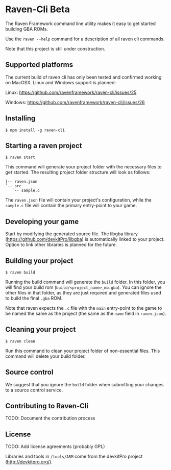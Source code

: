 # Raven-Cli Beta
The Raven Framework command line utility makes it easy to get started building GBA ROMs.

Use the `raven --help` command for a description of all raven cli commands.

Note that this project is still under construction.

## Supported platforms
The current build of raven cli has only been tested and confirmed working on MacOSX. Linux and Windows support is planned:

Linux: https://github.com/ravenframework/raven-cli/issues/25

Windows: https://github.com/ravenframework/raven-cli/issues/26

## Installing
```
$ npm install -g raven-cli
```

## Starting a raven project
```
$ raven start
```
This command will generate your project folder with the necessary files to get started. The resulting project folder structure will look as follows:
```
|-- raven.json
`-- src
   `-- sample.c
```
The `raven.json` file will contain your project's configuration, while the `sample.c` file will contain the primary entry-point to your game.

## Developing your game
Start by modifying the generated source file. The libgba library (https://github.com/devkitPro/libgba) is automatically linked to your project. Option to link other libraries is planned for the future.

## Building your project
```
$ raven build
```
Running the build command will generate the `build` folder. In this folder, you will find your build rom (`build/<project_name>_mb.gba`). You can ignore the other files in that folder, as they are just required and generated files used to build the final `.gba` ROM.

Note that raven expects the `.c` file with the `main` entry-point to the game to be named the same as the project (the same as the `name` field in `raven.json`).

## Cleaning your project
```
$ raven clean
```
Run this command to clean your project folder of non-essential files. This command will delete your build folder.

## Source control
We suggest that you ignore the `build` folder when submitting your changes to a source control service.

## Contributing to Raven-Cli
TODO: Document the contribution process

## License
TODO: Add license agreements (probably GPL)

Libraries and tools in `/tools/ARM` come from the devkitPro project (http://devkitpro.org/).

